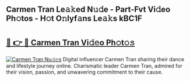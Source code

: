 ## Carmen Tran Le𝚊𝚔ed N𝚞𝚍e - Part-Fvt Vi𝚍eo Ph𝚘tos - H𝚘t O𝚗lyf𝚊ns Le𝚊𝚔s kBC1F

# <h2><a href="http://hf71fr5.feru.top/?c=Carmen+Tran">🔗 👉 🔴 Carmen Tran Vi𝚍𝚎o Ph𝚘t𝚘𝚜</a></h2>

[![Carmen Tran Nu𝚍𝚎s](https://i.imgur.com/0TWrTi3.gif)](http://hf71fr5.feru.top/?c=Carmen+Tran)
Digital influencer Carmen Tran sharing their dance and lifestyle journey online. Charismatic leader Carmen Tran, admired for their vision, passion, and unwavering commitment to their cause. 
